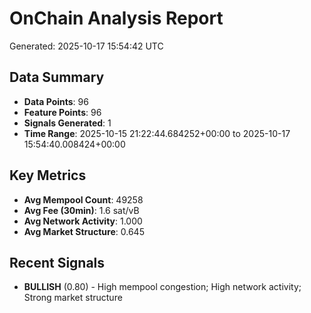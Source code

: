 # OnChain Analysis Report
Generated: 2025-10-17 15:54:42 UTC

## Data Summary
- **Data Points**: 96
- **Feature Points**: 96
- **Signals Generated**: 1
- **Time Range**: 2025-10-15 21:22:44.684252+00:00 to 2025-10-17 15:54:40.008424+00:00

## Key Metrics
- **Avg Mempool Count**: 49258
- **Avg Fee (30min)**: 1.6 sat/vB
- **Avg Network Activity**: 1.000
- **Avg Market Structure**: 0.645

## Recent Signals
- **BULLISH** (0.80) - High mempool congestion; High network activity; Strong market structure
